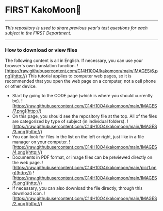 # FIRST KakoMoon🌙
---
*This repository is used to share previous year's test questions for each subject in the FIRST Department.*

---

### How to download or view files
The following content is all in English. If necessary, you can use your browser's own translation function.
![https://raw.githubusercontent.com/C14H10O4/kakomoon/main/IMAGES/6.png](http://)
This tutorial applies to computer web pages, so it is recommended that you open the web page on a computer, not a cell phone or other device.

* Start by going to the CODE page (which is where you should currently be).
![https://raw.githubusercontent.com/C14H10O4/kakomoon/main/IMAGES/7.png](http://)
* On this page, you should see the repository file at the top. All of the files are categorized by type of subject (in individual folders).
![https://raw.githubusercontent.com/C14H10O4/kakomoon/main/IMAGES/3.png](http://)
* You can look for files in the list on the left or right, just like in a file manager on your computer.
![https://raw.githubusercontent.com/C14H10O4/kakomoon/main/IMAGES/4.png](http://)
* Documents in PDF format, or image files can be previewed directly on the web page.
![https://raw.githubusercontent.com/C14H10O4/kakomoon/main/pic/1.png](http://)
![https://raw.githubusercontent.com/C14H10O4/kakomoon/main/IMAGES/5.png](http://)
* If necessary, you can also download the file directly, through this download icon.
![https://raw.githubusercontent.com/C14H10O4/kakomoon/main/IMAGES/2.png](http://)
